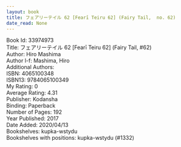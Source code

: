 ```yaml
---
layout: book
title: フェアリーテイル 62 [Fearī Teiru 62] (Fairy Tail,  no. 62)
date_read: None
---
```


Book Id: 33974973<br />
Title: フェアリーテイル 62 [Fearī Teiru 62] (Fairy Tail, #62)<br />
Author: Hiro Mashima<br />
Author l-f: Mashima, Hiro<br />
Additional Authors: <br />
ISBN: 4065100348<br />
ISBN13: 9784065100349<br />
My Rating: 0<br />
Average Rating: 4.31<br />
Publisher: Kodansha<br />
Binding: Paperback<br />
Number of Pages: 192<br />
Year Published: 2017<br />
Date Added: 2020/04/13<br />
Bookshelves: kupka-wstydu<br />
Bookshelves with positions: kupka-wstydu (#1332)<br />

